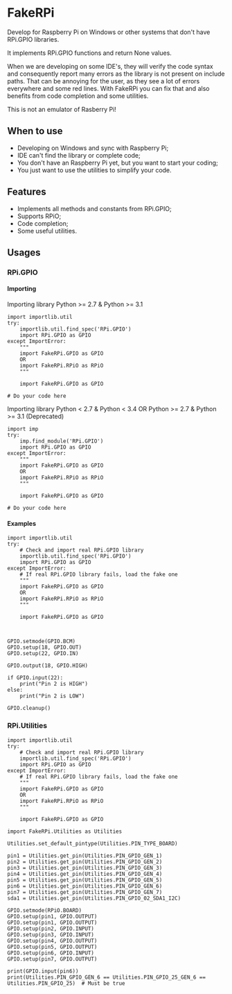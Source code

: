FakeRPi
=======

Develop for Raspberry Pi on Windows or other systems that don't have RPi.GPIO libraries.

It implements RPi.GPIO functions and return None values.

When we are developing on some IDE's, they will verify the code syntax and consequently report many errors as the library is not present on include paths. That can be annoying for the user, as they see a lot of errors everywhere and some red lines. With FakeRPi you can fix that and also benefits from code completion and some utilities.

This is not an emulator of Rasberry Pi!

## When to use

* Developing on Windows and sync with Raspberry Pi;
* IDE can't find the library or complete code;
* You don't have an Raspberry Pi yet, but you want to start your coding;
* You just want to use the utilities to simplify your code.

## Features

* Implements all methods and constants from RPi.GPIO;
* Supports RPiO;
* Code completion;
* Some useful utilities.

## Usages

### RPi.GPIO

#### Importing

Importing library
Python >= 2.7 & Python >= 3.1

```
import importlib.util
try:
    importlib.util.find_spec('RPi.GPIO')
    import RPi.GPIO as GPIO
except ImportError:
    """
    import FakeRPi.GPIO as GPIO
    OR
    import FakeRPi.RPiO as RPiO
    """
	
    import FakeRPi.GPIO as GPIO
	
# Do your code here
```

Importing library
Python < 2.7 & Python < 3.4 OR Python >= 2.7 & Python >= 3.1 (Deprecated)

```
import imp
try:
    imp.find_module('RPi.GPIO')
    import RPi.GPIO as GPIO
except ImportError:
    """
    import FakeRPi.GPIO as GPIO
    OR
    import FakeRPi.RPiO as RPiO
    """
	
    import FakeRPi.GPIO as GPIO
	
# Do your code here
```

#### Examples

```
import importlib.util
try: 
	# Check and import real RPi.GPIO library
    importlib.util.find_spec('RPi.GPIO')
    import RPi.GPIO as GPIO
except ImportError:
	# If real RPi.GPIO library fails, load the fake one
    """
    import FakeRPi.GPIO as GPIO
    OR
    import FakeRPi.RPiO as RPiO
    """
	
    import FakeRPi.GPIO as GPIO

	

GPIO.setmode(GPIO.BCM)
GPIO.setup(18, GPIO.OUT)
GPIO.setup(22, GPIO.IN)

GPIO.output(18, GPIO.HIGH)

if GPIO.input(22):
    print("Pin 2 is HIGH")
else:
    print("Pin 2 is LOW")
	
GPIO.cleanup()
```

### RPi.Utilities

```
import importlib.util
try: 
	# Check and import real RPi.GPIO library
    importlib.util.find_spec('RPi.GPIO')
    import RPi.GPIO as GPIO
except ImportError:
	# If real RPi.GPIO library fails, load the fake one
    """
    import FakeRPi.GPIO as GPIO
    OR
    import FakeRPi.RPiO as RPiO
    """
	
    import FakeRPi.GPIO as GPIO
	
import FakeRPi.Utilities as Utilities

Utilities.set_default_pintype(Utilities.PIN_TYPE_BOARD)

pin1 = Utilities.get_pin(Utilities.PIN_GPIO_GEN_1)
pin2 = Utilities.get_pin(Utilities.PIN_GPIO_GEN_2)
pin3 = Utilities.get_pin(Utilities.PIN_GPIO_GEN_3)
pin4 = Utilities.get_pin(Utilities.PIN_GPIO_GEN_4)
pin5 = Utilities.get_pin(Utilities.PIN_GPIO_GEN_5)
pin6 = Utilities.get_pin(Utilities.PIN_GPIO_GEN_6)
pin7 = Utilities.get_pin(Utilities.PIN_GPIO_GEN_7)
sda1 = Utilities.get_pin(Utilities.PIN_GPIO_02_SDA1_I2C)

GPIO.setmode(RPiO.BOARD)
GPIO.setup(pin1, GPIO.OUTPUT)
GPIO.setup(pin1, GPIO.OUTPUT)
GPIO.setup(pin2, GPIO.INPUT)
GPIO.setup(pin3, GPIO.INPUT)
GPIO.setup(pin4, GPIO.OUTPUT)
GPIO.setup(pin5, GPIO.OUTPUT)
GPIO.setup(pin6, GPIO.INPUT)
GPIO.setup(pin7, GPIO.OUTPUT)

print(GPIO.input(pin6))
print(Utilities.PIN_GPIO_GEN_6 == Utilities.PIN_GPIO_25_GEN_6 == Utilities.PIN_GPIO_25)  # Must be true
```